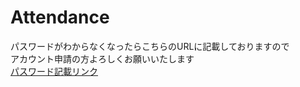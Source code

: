 # Attendance

パスワードがわからなくなったらこちらのURLに記載しておりますので<br>
アカウント申請の方よろしくお願いいたします<br>
<a href="https://github.com/Masaki0815/-">パスワード記載リンク</a>
